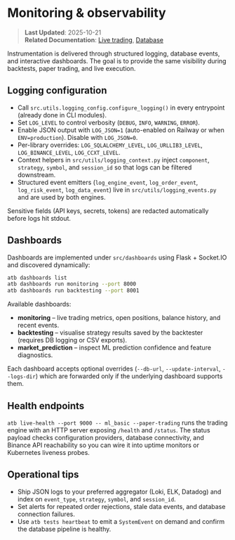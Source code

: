# Monitoring & observability

> **Last Updated**: 2025-10-21  
> **Related Documentation**: [Live trading](live_trading.md), [Database](database.md)

Instrumentation is delivered through structured logging, database events, and interactive dashboards. The goal is to provide the
same visibility during backtests, paper trading, and live execution.

## Logging configuration

- Call `src.utils.logging_config.configure_logging()` in every entrypoint (already done in CLI modules).
- Set `LOG_LEVEL` to control verbosity (`DEBUG`, `INFO`, `WARNING`, `ERROR`).
- Enable JSON output with `LOG_JSON=1` (auto-enabled on Railway or when `ENV=production`). Disable with `LOG_JSON=0`.
- Per-library overrides: `LOG_SQLALCHEMY_LEVEL`, `LOG_URLLIB3_LEVEL`, `LOG_BINANCE_LEVEL`, `LOG_CCXT_LEVEL`.
- Context helpers in `src/utils/logging_context.py` inject `component`, `strategy`, `symbol`, and `session_id` so that logs can be
  filtered downstream.
- Structured event emitters (`log_engine_event`, `log_order_event`, `log_risk_event`, `log_data_event`) live in
  `src/utils/logging_events.py` and are used by both engines.

Sensitive fields (API keys, secrets, tokens) are redacted automatically before logs hit stdout.

## Dashboards

Dashboards are implemented under `src/dashboards` using Flask + Socket.IO and discovered dynamically:

```bash
atb dashboards list
atb dashboards run monitoring --port 8000
atb dashboards run backtesting --port 8001
```

Available dashboards:

- **monitoring** – live trading metrics, open positions, balance history, and recent events.
- **backtesting** – visualise strategy results saved by the backtester (requires DB logging or CSV exports).
- **market_prediction** – inspect ML prediction confidence and feature diagnostics.

Each dashboard accepts optional overrides (`--db-url`, `--update-interval`, `--logs-dir`) which are forwarded only if the
underlying dashboard supports them.

## Health endpoints

`atb live-health --port 9000 -- ml_basic --paper-trading` runs the trading engine with an HTTP server exposing `/health` and
`/status`. The status payload checks configuration providers, database connectivity, and Binance API reachability so you can wire
it into uptime monitors or Kubernetes liveness probes.

## Operational tips

- Ship JSON logs to your preferred aggregator (Loki, ELK, Datadog) and index on `event_type`, `strategy`, `symbol`, and
  `session_id`.
- Set alerts for repeated order rejections, stale data events, and database connection failures.
- Use `atb tests heartbeat` to emit a `SystemEvent` on demand and confirm the database pipeline is healthy.
